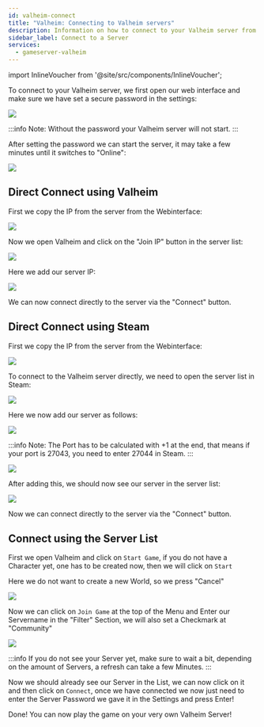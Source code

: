 ```yaml
---
id: valheim-connect
title: "Valheim: Connecting to Valheim servers"
description: Information on how to connect to your Valheim server from ZAP-Hosting 
sidebar_label: Connect to a Server
services:
  - gameserver-valheim
---
```


import InlineVoucher from '@site/src/components/InlineVoucher';

<InlineVoucher />

To connect to your Valheim server, we first open our web interface and make sure we have set a secure password in the settings:

![](https://screensaver01.zap-hosting.com/index.php/s/XC7Cxd2zt75jyap/preview)

:::info
Note: Without the password your Valheim server will not start.
:::

After setting the password we can start the server, it may take a few minutes until it switches to "Online":

![](https://screensaver01.zap-hosting.com/index.php/s/GZQRqpGC6GGaAXa/preview)

## Direct Connect using Valheim

First we copy the IP from the server from the Webinterface:

![](https://screensaver01.zap-hosting.com/index.php/s/KMkbMyx4bTQkLJT/preview)


Now we open Valheim and click on the "Join IP" button in the server list:

![](https://screensaver01.zap-hosting.com/index.php/s/zqKp6sx5tEYRebx/preview)


Here we add our server IP:

![](https://screensaver01.zap-hosting.com/index.php/s/EniEzmaP3E9JpLp/preview)


We can now connect directly to the server via the "Connect" button.


## Direct Connect using Steam

First we copy the IP from the server from the Webinterface:

![](https://screensaver01.zap-hosting.com/index.php/s/FkYSA8AFm53d8kK/preview)


To connect to the Valheim server directly, we need to open the server list in Steam:

![](https://screensaver01.zap-hosting.com/index.php/s/yHxMdtTBe7xTWeZ/preview)

Here we now add our server as follows:

![](https://screensaver01.zap-hosting.com/index.php/s/QQcjzriQ5K4Mj9k/preview)

:::info
Note: The Port has to be calculated with +1 at the end, that means if your port is 27043, you need to enter 27044 in Steam.
:::

![](https://screensaver01.zap-hosting.com/index.php/s/RgsszmnKQLCnYSa/preview)

After adding this, we should now see our server in the server list:

![](https://screensaver01.zap-hosting.com/index.php/s/54XtiJzn7xndfPT/preview)

Now we can connect directly to the server via the "Connect" button.


## Connect using the Server List
First we open Valheim and click on `Start Game`, if you do not have a Character yet, one has to be created now, then we will click on `Start`


Here we do not want to create a new World, so we press "Cancel"

![](https://screensaver01.zap-hosting.com/index.php/s/ZnKWT8eXCcArMwX/preview)

Now we can click on `Join Game` at the top of the Menu and Enter our Servername in the "Filter" Section, we will also set a Checkmark at "Community"

![](https://screensaver01.zap-hosting.com/index.php/s/kFmZP5wyFQbpLiR/preview)

:::info
If you do not see your Server yet, make sure to wait a bit, depending on the amount of Servers, a refresh can take a few Minutes.
:::

Now we should already see our Server in the List, we can now click on it and then click on `Connect`, once we have connected we now just need to enter the Server Password we gave it in the Settings and press Enter!

Done! You can now play the game on your very own Valheim Server!

<InlineVoucher />
